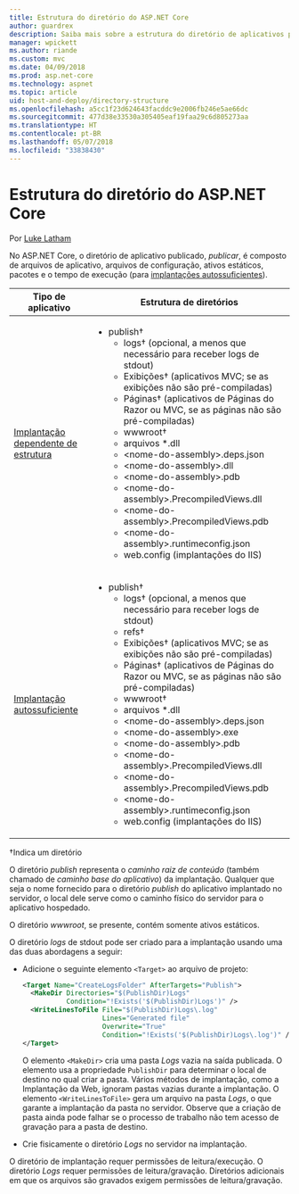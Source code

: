 ```yaml
---
title: Estrutura do diretório do ASP.NET Core
author: guardrex
description: Saiba mais sobre a estrutura do diretório de aplicativos publicados do ASP.NET Core.
manager: wpickett
ms.author: riande
ms.custom: mvc
ms.date: 04/09/2018
ms.prod: asp.net-core
ms.technology: aspnet
ms.topic: article
uid: host-and-deploy/directory-structure
ms.openlocfilehash: a5cc1f23d624643facddc9e2006fb246e5ae66dc
ms.sourcegitcommit: 477d38e33530a305405eaf19faa29c6d805273aa
ms.translationtype: HT
ms.contentlocale: pt-BR
ms.lasthandoff: 05/07/2018
ms.locfileid: "33838430"
---
```

# <a name="aspnet-core-directory-structure"></a>Estrutura do diretório do ASP.NET Core

Por [Luke Latham](https://github.com/guardrex)

No ASP.NET Core, o diretório de aplicativo publicado, *publicar*, é composto de arquivos de aplicativo, arquivos de configuração, ativos estáticos, pacotes e o tempo de execução (para [implantações autossuficientes](/dotnet/core/deploying/#self-contained-deployments-scd)).


| Tipo de aplicativo | Estrutura de diretórios |
| -------- | ------------------- |
| [Implantação dependente de estrutura](/dotnet/core/deploying/#framework-dependent-deployments-fdd) | <ul><li>publish&dagger;<ul><li>logs&dagger; (opcional, a menos que necessário para receber logs de stdout)</li><li>Exibições&dagger; (aplicativos MVC; se as exibições não são pré-compiladas)</li><li>Páginas&dagger; (aplicativos de Páginas do Razor ou MVC, se as páginas não são pré-compiladas)</li><li>wwwroot&dagger;</li><li>arquivos *\.dll</li><li>\<nome-do-assembly>.deps.json</li><li>\<nome-do-assembly>.dll</li><li>\<nome-do-assembly>.pdb</li><li>\<nome-do-assembly>.PrecompiledViews.dll</li><li>\<nome-do-assembly>.PrecompiledViews.pdb</li><li>\<nome-do-assembly>.runtimeconfig.json</li><li>web.config (implantações do IIS)</li></ul></li></ul> |
| [Implantação autossuficiente](/dotnet/core/deploying/#self-contained-deployments-scd) | <ul><li>publish&dagger;<ul><li>logs&dagger; (opcional, a menos que necessário para receber logs de stdout)</li><li>refs&dagger;</li><li>Exibições&dagger; (aplicativos MVC; se as exibições não são pré-compiladas)</li><li>Páginas&dagger; (aplicativos de Páginas do Razor ou MVC, se as páginas não são pré-compiladas)</li><li>wwwroot&dagger;</li><li>arquivos \*.dll</li><li>\<nome-do-assembly>.deps.json</li><li>\<nome-do-assembly>.exe</li><li>\<nome-do-assembly>.pdb</li><li>\<nome-do-assembly>.PrecompiledViews.dll</li><li>\<nome-do-assembly>.PrecompiledViews.pdb</li><li>\<nome-do-assembly>.runtimeconfig.json</li><li>web.config (implantações do IIS)</li></ul></li></ul> |

&dagger;Indica um diretório

O diretório *publish* representa o *caminho raiz de conteúdo* (também chamado de *caminho base do aplicativo*) da implantação. Qualquer que seja o nome fornecido para o diretório *publish* do aplicativo implantado no servidor, o local dele serve como o caminho físico do servidor para o aplicativo hospedado.

O diretório *wwwroot*, se presente, contém somente ativos estáticos.

O diretório *logs* de stdout pode ser criado para a implantação usando uma das duas abordagens a seguir:

* Adicione o seguinte elemento `<Target>` ao arquivo de projeto:

   ```xml
   <Target Name="CreateLogsFolder" AfterTargets="Publish">
     <MakeDir Directories="$(PublishDir)Logs" 
              Condition="!Exists('$(PublishDir)Logs')" />
     <WriteLinesToFile File="$(PublishDir)Logs\.log" 
                       Lines="Generated file" 
                       Overwrite="True" 
                       Condition="!Exists('$(PublishDir)Logs\.log')" />
   </Target>
   ```

   O elemento `<MakeDir>` cria uma pasta *Logs* vazia na saída publicada. O elemento usa a propriedade `PublishDir` para determinar o local de destino no qual criar a pasta. Vários métodos de implantação, como a Implantação da Web, ignoram pastas vazias durante a implantação. O elemento `<WriteLinesToFile>` gera um arquivo na pasta *Logs*, o que garante a implantação da pasta no servidor. Observe que a criação de pasta ainda pode falhar se o processo de trabalho não tem acesso de gravação para a pasta de destino.

* Crie fisicamente o diretório *Logs* no servidor na implantação.

O diretório de implantação requer permissões de leitura/execução. O diretório *Logs* requer permissões de leitura/gravação. Diretórios adicionais em que os arquivos são gravados exigem permissões de leitura/gravação.
